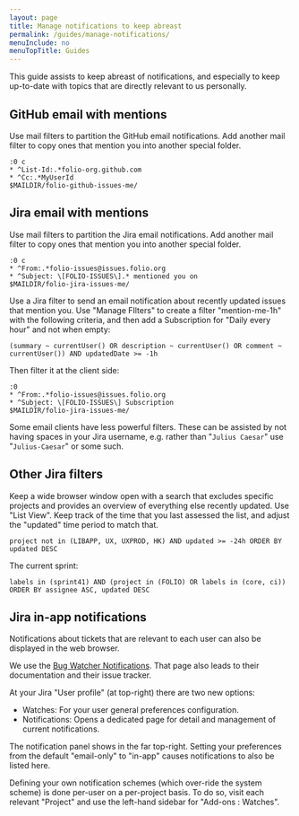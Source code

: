 ```yaml
---
layout: page
title: Manage notifications to keep abreast
permalink: /guides/manage-notifications/
menuInclude: no
menuTopTitle: Guides
---
```


This guide assists to keep abreast of notifications, and especially to keep up-to-date with topics that are directly relevant to us personally.

## GitHub email with mentions

Use mail filters to partition the GitHub email notifications. Add another mail filter to copy ones that mention you into another special folder.

```
:0 c
* ^List-Id:.*folio-org.github.com
* ^Cc:.*MyUserId
$MAILDIR/folio-github-issues-me/
```

## Jira email with mentions

Use mail filters to partition the Jira email notifications. Add another mail filter to copy ones that mention you into another special folder.

```
:0 c
* ^From:.*folio-issues@issues.folio.org
* ^Subject: \[FOLIO-ISSUES\].* mentioned you on
$MAILDIR/folio-jira-issues-me/
```

Use a Jira filter to send an email notification about recently updated issues that mention you.
Use "Manage FIlters" to create a filter "mention-me-1h" with the following criteria, and then add a Subscription for "Daily every hour" and not when empty:

```
(summary ~ currentUser() OR description ~ currentUser() OR comment ~ currentUser()) AND updatedDate >= -1h
```

Then filter it at the client side:

```
:0
* ^From:.*folio-issues@issues.folio.org
* ^Subject: \[FOLIO-ISSUES\] Subscription
$MAILDIR/folio-jira-issues-me/
```

Some email clients have less powerful filters. These can be assisted by not having spaces in your Jira username, e.g. rather than "`Julius Caesar`" use "`Julius-Caesar`" or some such.

## Other Jira filters

Keep a wide browser window open with a search that excludes specific projects and provides an overview of everything else recently updated. Use "List View". Keep track of the time that you last assessed the list, and adjust the "updated" time period to match that.

```
project not in (LIBAPP, UX, UXPROD, HK) AND updated >= -24h ORDER BY updated DESC
```

The current sprint:

```
labels in (sprint41) AND (project in (FOLIO) OR labels in (core, ci)) ORDER BY assignee ASC, updated DESC
```

## Jira in-app notifications

Notifications about tickets that are relevant to each user can also be displayed in the web browser.

We use the [Bug Watcher Notifications](https://marketplace.atlassian.com/apps/1210865/bug-watcher-notifications?hosting=server&tab=overview).
That page also leads to their documentation and their issue tracker.

At your Jira "User profile" (at top-right) there are two new options:
* Watches: For your user general preferences configuration.
* Notifications: Opens a dedicated page for detail and management of current notifications.

The notification panel shows in the far top-right.
Setting your preferences from the default "email-only" to "in-app" causes notifications to also be listed here.

Defining your own notification schemes (which over-ride the system scheme) is done per-user on a per-project basis.
To do so, visit each relevant "Project" and use the left-hand sidebar for "Add-ons : Watches".

